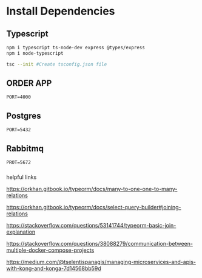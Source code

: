 # Install Dependencies


## Typescript

```bash
npm i typescript ts-node-dev express @types/express
npm i node-typescript

tsc --init #Create tsconfig.json file
```
## ORDER APP
```
PORT=4000
```

## Postgres
```
PORT=5432
```

## Rabbitmq
```
PROT=5672
```


###
helpful links

https://orkhan.gitbook.io/typeorm/docs/many-to-one-one-to-many-relations

https://orkhan.gitbook.io/typeorm/docs/select-query-builder#joining-relations

https://stackoverflow.com/questions/53141744/typeorm-basic-join-explanation

https://stackoverflow.com/questions/38088279/communication-between-multiple-docker-compose-projects


https://medium.com/@tselentispanagis/managing-microservices-and-apis-with-kong-and-konga-7d14568bb59d